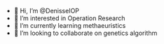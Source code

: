 - 👋 Hi, I’m @DenisseIOP
- 👀 I’m interested in Operation Research
- 🌱 I’m currently learning methaeuristics
- 💞️ I’m looking to collaborate on genetics algorithm

<!---
DenisseIOP/DenisseIOP is a ✨ special ✨ repository because its `README.md` (this file) appears on your GitHub profile.
You can click the Preview link to take a look at your changes.
--->
